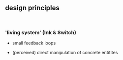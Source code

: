 design principles
-----------------

<br />

### 'living system' (Ink & Switch)

- small feedback loops
 
- (perceived) direct manipulation of concrete entitites

